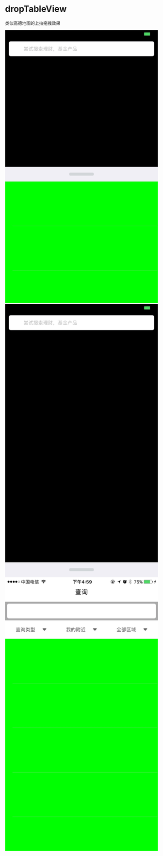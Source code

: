 # dropTableView
类似高德地图的上拉拖拽效果


![image](https://raw.githubusercontent.com/fogCrow/dropTableView/482bbe1c0981036fbb02c10f98a535bfebc4694c/cn.com.fcrow/IMG_3307.jpg)
![image](https://raw.githubusercontent.com/fogCrow/dropTableView/482bbe1c0981036fbb02c10f98a535bfebc4694c/cn.com.fcrow/IMG_3308.jpg)
![image](https://raw.githubusercontent.com/fogCrow/dropTableView/482bbe1c0981036fbb02c10f98a535bfebc4694c/cn.com.fcrow/IMG_3309.jpg)

